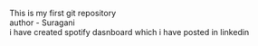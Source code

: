 This is my first git repository
<br>
author - Suragani
<br>
i have created spotify dasnboard which i have posted in linkedin
